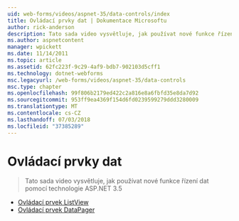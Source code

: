 ```yaml
---
uid: web-forms/videos/aspnet-35/data-controls/index
title: Ovládací prvky dat | Dokumentace Microsoftu
author: rick-anderson
description: Tato sada video vysvětluje, jak používat nové funkce řízení dat pomocí technologie ASP.NET 3.5
ms.author: aspnetcontent
manager: wpickett
ms.date: 11/14/2011
ms.topic: article
ms.assetid: 62fc223f-9c29-4af9-bdb7-902103d5cff1
ms.technology: dotnet-webforms
msc.legacyurl: /web-forms/videos/aspnet-35/data-controls
msc.type: chapter
ms.openlocfilehash: 99f806b2179ed422c2a816e8a6fbfd35e8da7d92
ms.sourcegitcommit: 953ff9ea4369f154d6fd0239599279ddd3280009
ms.translationtype: MT
ms.contentlocale: cs-CZ
ms.lasthandoff: 07/03/2018
ms.locfileid: "37385289"
---
```

<a name="data-controls"></a>Ovládací prvky dat
====================
> Tato sada video vysvětluje, jak používat nové funkce řízení dat pomocí technologie ASP.NET 3.5


- [Ovládací prvek ListView](the-listview-control.md)
- [Ovládací prvek DataPager](the-datapager-control.md)
